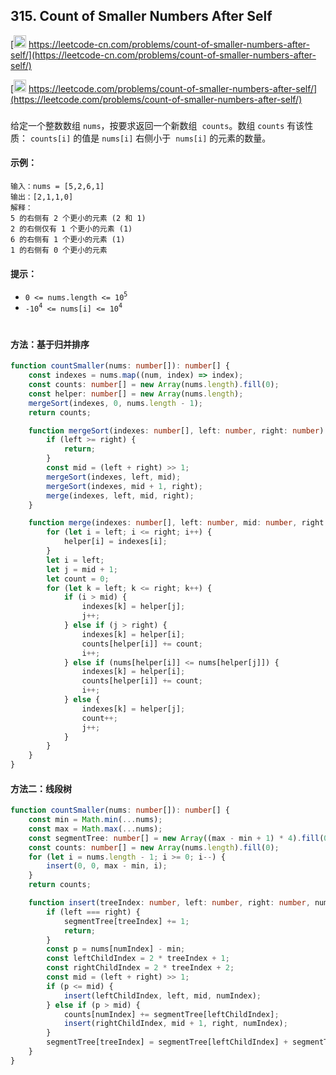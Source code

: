 ## 315. Count of Smaller Numbers After Self

[<img src="https://static.leetcode-cn.com/cn-mono-assets/production/assets/logo-dark-cn.c42314a8.svg" height="20" /> https://leetcode-cn.com/problems/count-of-smaller-numbers-after-self/](https://leetcode-cn.com/problems/count-of-smaller-numbers-after-self/)

[<img src="https://assets.leetcode.com/static_assets/public/webpack_bundles/images/logo-dark.e99485d9b.svg" height="20"/> https://leetcode.com/problems/count-of-smaller-numbers-after-self/](https://leetcode.com/problems/count-of-smaller-numbers-after-self/)

###

给定一个整数数组 `nums`，按要求返回一个新数组  `counts`。数组 `counts` 有该性质： `counts[i]` 的值是 `nums[i]` 右侧小于  `nums[i]` 的元素的数量。

#### 示例：

```
输入：nums = [5,2,6,1]
输出：[2,1,1,0]
解释：
5 的右侧有 2 个更小的元素 (2 和 1)
2 的右侧仅有 1 个更小的元素 (1)
6 的右侧有 1 个更小的元素 (1)
1 的右侧有 0 个更小的元素
```

#### 提示：

-   `0 <= nums.length <= 10`<sup>`5`</sup>
-   `-10`<sup>`4`</sup>` <= nums[i] <= 10`<sup>`4`</sup>

#

#### 方法：基于归并排序

```ts
function countSmaller(nums: number[]): number[] {
    const indexes = nums.map((num, index) => index);
    const counts: number[] = new Array(nums.length).fill(0);
    const helper: number[] = new Array(nums.length);
    mergeSort(indexes, 0, nums.length - 1);
    return counts;

    function mergeSort(indexes: number[], left: number, right: number) {
        if (left >= right) {
            return;
        }
        const mid = (left + right) >> 1;
        mergeSort(indexes, left, mid);
        mergeSort(indexes, mid + 1, right);
        merge(indexes, left, mid, right);
    }

    function merge(indexes: number[], left: number, mid: number, right: number) {
        for (let i = left; i <= right; i++) {
            helper[i] = indexes[i];
        }
        let i = left;
        let j = mid + 1;
        let count = 0;
        for (let k = left; k <= right; k++) {
            if (i > mid) {
                indexes[k] = helper[j];
                j++;
            } else if (j > right) {
                indexes[k] = helper[i];
                counts[helper[i]] += count;
                i++;
            } else if (nums[helper[i]] <= nums[helper[j]]) {
                indexes[k] = helper[i];
                counts[helper[i]] += count;
                i++;
            } else {
                indexes[k] = helper[j];
                count++;
                j++;
            }
        }
    }
}
```

#### 方法二：线段树

```ts
function countSmaller(nums: number[]): number[] {
    const min = Math.min(...nums);
    const max = Math.max(...nums);
    const segmentTree: number[] = new Array((max - min + 1) * 4).fill(0);
    const counts: number[] = new Array(nums.length).fill(0);
    for (let i = nums.length - 1; i >= 0; i--) {
        insert(0, 0, max - min, i);
    }
    return counts;

    function insert(treeIndex: number, left: number, right: number, numIndex: number) {
        if (left === right) {
            segmentTree[treeIndex] += 1;
            return;
        }
        const p = nums[numIndex] - min;
        const leftChildIndex = 2 * treeIndex + 1;
        const rightChildIndex = 2 * treeIndex + 2;
        const mid = (left + right) >> 1;
        if (p <= mid) {
            insert(leftChildIndex, left, mid, numIndex);
        } else if (p > mid) {
            counts[numIndex] += segmentTree[leftChildIndex];
            insert(rightChildIndex, mid + 1, right, numIndex);
        }
        segmentTree[treeIndex] = segmentTree[leftChildIndex] + segmentTree[rightChildIndex];
    }
}
```
